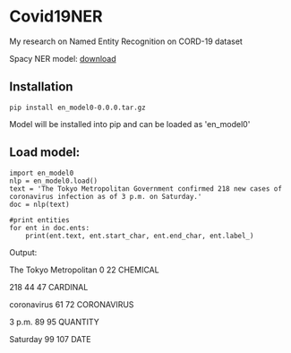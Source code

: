 # Covid19NER
My research on Named Entity Recognition on CORD-19 dataset

Spacy NER model: [download](https://drive.google.com/file/d/1xokPqcHkFbzAAgJlog_wYch4bMVevsQZ/view?usp=sharing)

## Installation
```
pip install en_model0-0.0.0.tar.gz
```
Model will be installed into pip and can be loaded as 'en_model0'

## Load model:
```
import en_model0
nlp = en_model0.load()
text = 'The Tokyo Metropolitan Government confirmed 218 new cases of coronavirus infection as of 3 p.m. on Saturday.'
doc = nlp(text)

#print entities
for ent in doc.ents:
    print(ent.text, ent.start_char, ent.end_char, ent.label_)
```

Output:

The Tokyo Metropolitan 0 22 CHEMICAL

218 44 47 CARDINAL

coronavirus 61 72 CORONAVIRUS

3 p.m. 89 95 QUANTITY

Saturday 99 107 DATE
